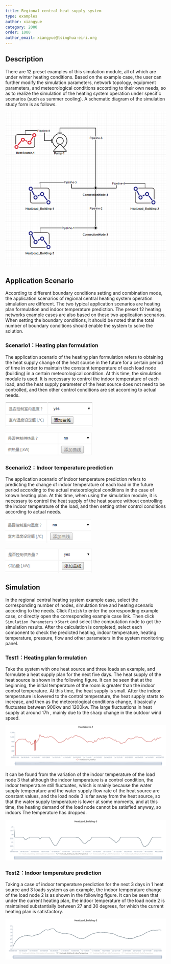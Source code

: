 ```yaml
---
title: Regional central heat supply system
type: examples
author: xiangyue
category: 2000
order: 1000
author_email: xiangyue@tsinghua-eiri.org
---
```


## Description

There are 12 preset examples of this simulation module, all of which are under winter heating conditions. Based on the example case, the user can further modify the simulation parameters, network topology, equipment parameters, and meteorological conditions according to their own needs, so as to realize the simulation of the heating system operation under specific scenarios (such as summer cooling). A schematic diagram of the simulation study form is as follows.

![区域集中供热系统运行仿真算例形式示意图](HeatingSystem/HeatingSystem1.png)

## Application Scenario

According to different boundary conditions setting and combination mode, the application scenarios of regional central heating system operation simulation are different. The two typical application scenarios are heating plan formulation and indoor temperature prediction. The preset 12 heating networks example cases are also based on these two application scenarios. When setting the boundary conditions, it should be noted that the total number of boundary conditions should enable the system to solve the solution.

### Scenario1：Heating plan formulation

The application scenario of the heating plan formulation refers to obtaining the heat supply change of the heat source in the future for a certain period of time in order to maintain the constant temperature of each load node (building) in a certain meteorological condition. At this time, the simulation module is used. It is necessary to control the indoor temperature of each load, and the heat supply parameter of the heat source does not need to be controlled, and then other control conditions are set according to actual needs.

![负荷节点室内温度需要进行控制](HeatingSystem/HeatingSystem3.png 'Indoor temperature of load node is controlled')

![热源节点供热量不进行控制](HeatingSystem/HeatingSystem4.png 'Heat supply of heat source is not controlled')

### Scenario2：Indoor temperature prediction

The application scenario of indoor temperature prediction refers to predicting the change of indoor temperature of each load in the future period according to the actual meteorological conditions in the case of known heating plan. At this time, when using the simulation module, it is necessary to control the heat supply of the heat source without controlling the indoor temperature of the load, and then setting other control conditions according to actual needs.

![负荷节点室内温度不进行控制](HeatingSystem/HeatingSystem5.png 'Indoor temperature of load node is not controlled')

![热源节点供热量需要进行控制](HeatingSystem/HeatingSystem6.png 'Heat supply of heat source is controlled')

## Simulation

In the regional central heating system example case, select the corresponding number of nodes, simulation time and heating scenario according to the needs. Click `Finish` to enter the corresponding example case, or directly open the corresponding example case link. Then click `Simulation Parameters`->`Start` and select the computation node to get the simulation results. After the calculation is completed, select each component to check the predicted heating, indoor temperature, heating temperature, pressure, flow and other parameters in the system monitoring panel.

### Test1：Heating plan formulation

Take the system with one heat source and three loads an example, and formulate a heat supply plan for the next five days. The heat supply of the heat source is shown in the following figure. It can be seen that at the beginning, the initial temperature of the room is greater than the indoor control temperature. At this time, the heat supply is small. After the indoor temperature is lowered to the control temperature, the heat supply starts to increase, and then as the meteorological conditions change, it basically fluctuates between 900kw and 1200kw. The large fluctuations in heat supply at around 17h , mainly due to the sharp change in the outdoor wind speed.

![热源节点供热量变化图](HeatingSystem/HeatingSystem7.png)

It can be found from the variation of the indoor temperature of the load node 3 that although the indoor temperature is a control condition, the indoor temperature still fluctuates, which is mainly because the water supply temperature and the water supply flow rate of the heat source are constant values, and the load node 3 is far away from the heat source, so that the water supply temperature is lower at some moments, and at this time, the heating demand of the load node cannot be satisfied anyway, so indoors The temperature has dropped.

![负荷节点3室内温度变化图](HeatingSystem/HeatingSystem8.png)

### Test2：Indoor temperature prediction

Taking a case of indoor temperature prediction for the next 3 days in 1 heat source and 3 loads system as an example, the indoor temperature change of the load node 2 is as shown in the following figure. It can be seen that under the current heating plan, the indoor temperature of the load node 2 is maintained substantially between 27 and 30 degrees, for which the current heating plan is satisfactory.

![负荷节点2室内温度变化图](HeatingSystem/HeatingSystem2.png)
